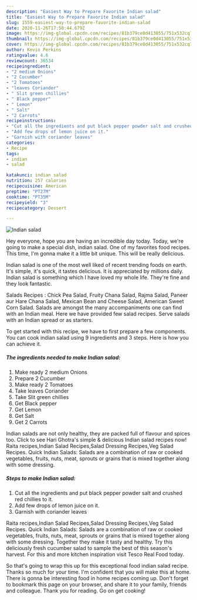 ```yaml
---
description: "Easiest Way to Prepare Favorite Indian salad"
title: "Easiest Way to Prepare Favorite Indian salad"
slug: 1559-easiest-way-to-prepare-favorite-indian-salad
date: 2020-11-26T17:50:44.679Z
image: https://img-global.cpcdn.com/recipes/81b379ce0d413055/751x532cq70/indian-salad-recipe-main-photo.jpg
thumbnail: https://img-global.cpcdn.com/recipes/81b379ce0d413055/751x532cq70/indian-salad-recipe-main-photo.jpg
cover: https://img-global.cpcdn.com/recipes/81b379ce0d413055/751x532cq70/indian-salad-recipe-main-photo.jpg
author: Kevin Perkins
ratingvalue: 4.6
reviewcount: 36534
recipeingredient:
- "2 medium Onions"
- "2 Cucumber"
- "2 Tomatoes"
- "leaves Coriander"
- " Slit green chillies"
- " Black pepper"
- " Lemon"
- " Salt"
- "2 Carrots"
recipeinstructions:
- "Cut all the ingredients and put black pepper powder salt and crushed red chillies to it."
- "Add few drops of lemon juice on it."
- "Garnish with coriander leaves"
categories:
- Recipe
tags:
- indian
- salad

katakunci: indian salad 
nutrition: 257 calories
recipecuisine: American
preptime: "PT27M"
cooktime: "PT35M"
recipeyield: "3"
recipecategory: Dessert

---
```



![Indian salad](https://img-global.cpcdn.com/recipes/81b379ce0d413055/751x532cq70/indian-salad-recipe-main-photo.jpg)

Hey everyone, hope you are having an incredible day today. Today, we're going to make a special dish, indian salad. One of my favorites food recipes. This time, I'm gonna make it a little bit unique. This will be really delicious.

Indian salad is one of the most well liked of recent trending foods on earth. It's simple, it's quick, it tastes delicious. It is appreciated by millions daily. Indian salad is something which I have loved my whole life. They're fine and they look fantastic.

Salads Recipes : Chick Pea Salad, Fruity Chana Salad, Rajma Salad, Paneer aur Hare Chana Salad, Mexican Bean and Cheese Salad, American Sweet Corn Salad. Salads are amongst the many accompaniments one can find with an Indian meal. Here we have provided few salad recipes. Serve salads with an Indian spread or as starters.


To get started with this recipe, we have to first prepare a few components. You can cook indian salad using 9 ingredients and 3 steps. Here is how you can achieve it.

<!--inarticleads1-->

##### The ingredients needed to make Indian salad:

1. Make ready 2 medium Onions
1. Prepare 2 Cucumber
1. Make ready 2 Tomatoes
1. Take leaves Coriander
1. Take  Slit green chillies
1. Get  Black pepper
1. Get  Lemon
1. Get  Salt
1. Get 2 Carrots


Indian salads are not only healthy, they are packed full of flavour and spices too. Click to see Hari Ghotra&#39;s simple &amp; delicious Indian salad recipes now! Raita recipes,Indian Salad Recipes,Salad Dressing Recipes,Veg Salad Recipes. Quick Indian Salads: Salads are a combination of raw or cooked vegetables, fruits, nuts, meat, sprouts or grains that is mixed together along with some dressing. 

<!--inarticleads2-->

##### Steps to make Indian salad:

1. Cut all the ingredients and put black pepper powder salt and crushed red chillies to it.
1. Add few drops of lemon juice on it.
1. Garnish with coriander leaves


Raita recipes,Indian Salad Recipes,Salad Dressing Recipes,Veg Salad Recipes. Quick Indian Salads: Salads are a combination of raw or cooked vegetables, fruits, nuts, meat, sprouts or grains that is mixed together along with some dressing. Together they make it tasty and healthy. Try this deliciously fresh cucumber salad to sample the best of this season&#39;s harvest. For this and more kitchen inspiration visit Tesco Real Food today. 

So that's going to wrap this up for this exceptional food indian salad recipe. Thanks so much for your time. I'm confident that you will make this at home. There is gonna be interesting food in home recipes coming up. Don't forget to bookmark this page on your browser, and share it to your family, friends and colleague. Thank you for reading. Go on get cooking!
